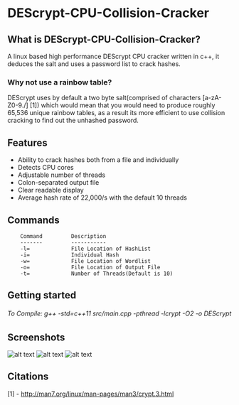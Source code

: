 # DEScrypt-CPU-Collision-Cracker
## What is DEScrypt-CPU-Collision-Cracker?
A linux based high performance DEScrypt CPU cracker written in c++, it deduces the salt and uses a password list to crack hashes.
### Why not use a rainbow table?
DEScrypt uses by default a two byte salt(comprised of characters [a-zA-Z0-9./] [1]) which would mean that you would need to produce roughly 65,536 unique rainbow tables, as a result its more efficient to use collision cracking to find out the unhashed password.
## Features
+ Ability to crack hashes both from a file and individually 
+ Detects CPU cores
+ Adjustable number of threads
+ Colon-separated output file
+ Clear readable display
+ Average hash rate of 22,000/s with the default 10 threads
## Commands 
        Command         Description
        -------         -----------
        -l=             File Location of HashList
        -i=             Individual Hash
        -w=             File Location of Wordlist
        -o=             File Location of Output File
        -t=             Number of Threads(Default is 10)

## Getting started
###### To Compile: g++ -std=c++11 src/main.cpp -pthread -lcrypt -O2 -o DEScrypt
## Screenshots
![alt text](https://github.com/rek7/DEScrypt-CPU-Collision-Cracker/blob/master/images/Start1.png)
![alt text](https://github.com/rek7/DEScrypt-CPU-Collision-Cracker/blob/master/images/start2.png)
![alt text](https://github.com/rek7/DEScrypt-CPU-Collision-Cracker/blob/master/images/end1.png)

## Citations
[1] - http://man7.org/linux/man-pages/man3/crypt.3.html
